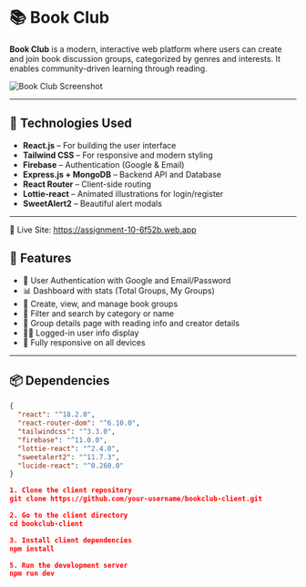 # 📚 Book Club

**Book Club** is a modern, interactive web platform where users can create and join book discussion groups, categorized by genres and interests. It enables community-driven learning through reading.

![Book Club Screenshot](https://your-screenshot-link.com/preview.png)

---

## 🔧 Technologies Used

- **React.js** – For building the user interface
- **Tailwind CSS** – For responsive and modern styling
- **Firebase** – Authentication (Google & Email)
- **Express.js + MongoDB** – Backend API and Database
- **React Router** – Client-side routing
- **Lottie-react** – Animated illustrations for login/register
- **SweetAlert2** – Beautiful alert modals

---
🔗 Live Site: https://assignment-10-6f52b.web.app

## 🌟 Features

- 🔐 User Authentication with Google and Email/Password
- 📊 Dashboard with stats (Total Groups, My Groups)
- 📁 Create, view, and manage book groups
- 🧠 Filter and search by category or name
- 💬 Group details page with reading info and creator details
- 🧑‍💻 Logged-in user info display
- 📱 Fully responsive on all devices

---

## 📦 Dependencies

```json
{
  "react": "^18.2.0",
  "react-router-dom": "^6.10.0",
  "tailwindcss": "^3.3.0",
  "firebase": "^11.0.0",
  "lottie-react": "^2.4.0",
  "sweetalert2": "^11.7.3",
  "lucide-react": "^0.260.0"
}

1. Clone the client repository
git clone https://github.com/your-username/bookclub-client.git

2. Go to the client directory
cd bookclub-client

3. Install client dependencies
npm install

5. Run the development server
npm run dev



